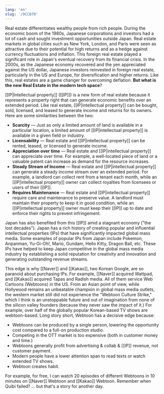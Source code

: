 ```yaml
---
lang: 'en'
slug: '/9CCB70'
---
```


Real estate differentiates wealthy people from rich people. During the economic boom of the 1980s, Japanese corporations and investors had a lot of cash and sought investment opportunities outside Japan. Real estate markets in global cities such as New York, London, and Paris were seen as attractive due to their potential for high returns and as a hedge against currency fluctuations and inflation. This foreign real estate played a significant role in Japan's eventual recovery from its financial crisis. In the 2000s, as the Japanese economy recovered and the yen appreciated against the US dollar, Japanese investors reinvested in foreign real estate, particularly in the US and Europe, for diversification and higher returns. Like this, real estates are a game changer for overcoming deflation. **But what is the new Real Estate in the modern tech space**?

[[IP|Intellectual property]] ([[IP]]) is a new form of real estate because it represents a property right that can generate economic benefits over an extended period. Like real estate, [[IP|intellectual property]] can be bought, sold, licensed, and leased to generate income and returns for its owners. Here are some similarities between the two:

- **Scarcity** — Just as only a limited amount of land is available in a particular location, a limited amount of [[IP|intellectual property]] is available in a given field or industry.
- **Licensability** — Real estate and [[IP|intellectual property]] can be rented, leased, or licensed to generate income.
- **Appreciation over time** — Real estate and [[IP|intellectual property]] can appreciate over time. For example, a well-located piece of land or a valuable patent can increase as demand for the resource increases.
- **Steady Stream of Income** — Real estate and [[IP|intellectual property]] can generate a steady income stream over an extended period. For example, a landlord can collect rent from a tenant each month, while an [[IP|intellectual property]] owner can collect royalties from licensees or users of their [[IP]].
- **Requires Maintenance** — Real estate and [[IP|intellectual property]] require care and maintenance to preserve value. A landlord must maintain their property to keep it in good condition, while an [[IP|intellectual property]] owner must keep their [[IP]] up to date and enforce their rights to prevent infringement.

Japan has also benefited from this [[IP]] amid a stagnant economy ("the lost decades"). Japan has a rich history of creating popular and influential intellectual properties (IPs) that have significantly impacted global mass media. Some examples of popular IPs from Japan include Pokemon, Anpanman, Yu-Gi-Oh!, Mario, Gundam, Hello Kitty, Dragon Ball, etc. These IPs have helped to keep Japan competitive in the global mass media industry by establishing a solid reputation for creativity and innovation and generating outstanding revenue streams.

This edge is why [[Naver]] and [[Kakao]], two Korean Google, are so paranoid about purchasing IPs. For example, [[Naver]] acquired Wattpad, and [[Kakao]] acquired Tapas and Radish media. All of them service Web Cartoons (Webtoons) in the US. From an Asian point of view, while Hollywood remains an unbeatable champion in global mass media outlets, the western market still did not experience the "Webtoon Culture Strike," which I think is an unstoppable future and out of imagination from none of the silicon valley founders (because they never saw the impact of it.) For example, over half of the globally popular Korean-based TV shows are webtoon-based. Long story short, Webtoon has a decisive edge because:

- Webtoons can be produced by a single person, lowering the opportunity cost compared to a full-on production studio.
- Competing in the OTT market is too expensive (both in customer money and time.)
- Webtoons generally profit from advertising & collab & [[IP]] revenue, not customer payment.
- Modern people have a lower attention span to read texts or watch extended TV shows.
- Webtoon creates habit.

For example, for free, I can watch 20 episodes of different Webtoons in 10 minutes on [[Naver]] Webtoon and [[Kakao]] Webtoon. Remember when Quibi failed? ... but that's a story for another day.
